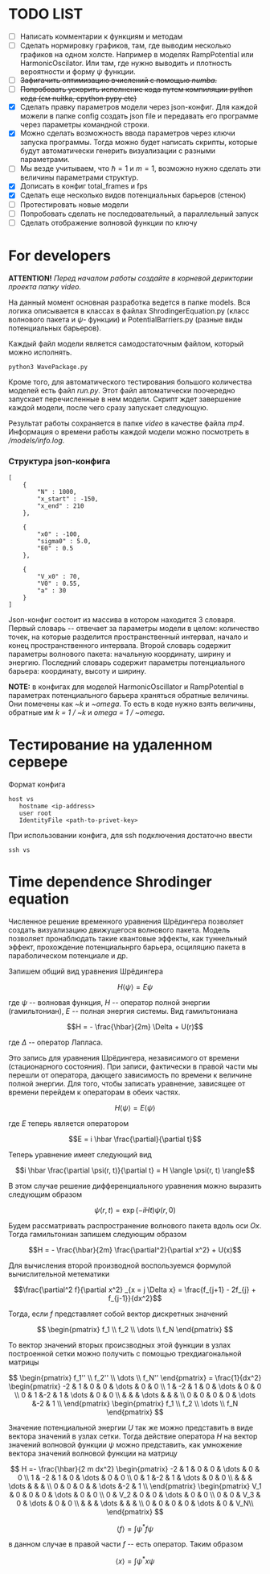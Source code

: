 # TODO LIST

- [ ] Написать комментарии к функциям и методам
- [ ] Сделать нормировку графиков, там, где выводим несколько графиков на одном холсте. Например в моделях RampPotential или HarmonicOscilator. Или там, где нужно выводить и плотность вероятности и форму $\psi$ функции.
- [ ] ~~Зафигачить оптимизацию вчислений с помощью _numba_.~~
- [ ] ~~Попробовать ускорить исполнение кода путем компиляции python кода (см nuitka, cpython pypy etc)~~
- [X] Сделать правку параметров модели через json-конфиг. Для каждой можели в папке config создать json file и передавать его программе через параметры командной строки.
- [X] Можно сделать возможность ввода параметров через ключи запуска программы. Тогда можно будет написать скрипты, которые будут автоматически генерить визуализации с разными параметрами.
- [ ] Мы везде учитываем, что $\hbar = 1$ и $m = 1$, возможно нужно сделать эти величины параметрами структур.
- [X] Дописать в конфиг total_frames и fps
- [X] Сделать еще несколько видов потенциальных барьеров (стенок)
- [ ] Протестировать новые модели
- [ ] Попробовать сделать не последовательный, а параллельный запуск
- [ ] Сделать отображение волновой функции по ключу

# For developers

__ATTENTION!__
_Перед началом работы создайте в корневой дериктории проекта папку video._

На данный момент основная разработка ведется в папке models. Вся логика описывается в классах
в файлах ShrodingerEquation.py (класс волнового пакета и $\psi$- функции) и PotentialBarriers.py
(разные виды потенциальных барьеров).

Каждый файл модели является самодостаточным файлом, который можно исполнять.
```
python3 WavePackage.py
```

Кроме того, для автоматического тестирования большого количества моделей есть файл _run.py_. Этот 
файл автоматически поочередно запускает перечисленные в нем модели. Скрипт ждет завершение каждой 
модели, после чего сразу запускает следующую.

Результат работы сохраняется в папке _video_ в качестве файла _mp4_. Информация о времени работы
каждой модели можно посмотреть в _/models/info.log_.

### Структура json-конфига

```
[
    {
        "N" : 1000,
        "x_start" : -150,
        "x_end" : 210
    },

    {
        "x0" : -100,
        "sigma0" : 5.0,
        "E0" : 0.5
    },

    {
        "V_x0" : 70,
        "V0" : 0.55,
        "a" : 30
    }
]
```
Json-конфиг состоит из массива в котором находится 3 словаря. Первый словарь -- отвечает за параметры модели в целом: 
количество точек, на которые разделится пространственный интервал, начало и конец пространственного интервала. Второй словарь
содержит параметры волнового пакета: начальную координату, ширину и энергию. Последний словарь содержит параметры 
потенциального барьера: координату, высоту и ширину.

__NOTE:__ в конфигах для моделей HarmonicOscillator и RampPotential в параметрах потенциального 
барьера храняться обратные величины. Они помечены как _~k_ и _~omega_. То есть в коде нужно взять 
величины, обратные им _k = 1 / ~k_ и _omega = 1 / ~omega_.

# Тестирование на удаленном сервере

Формат конфига
```
host vs
   hostname <ip-address>
   user root
   IdentityFile <path-to-privet-key>
```

При использовании конфига, для ssh подключения достаточно ввести
```
ssh vs
```

# Time dependence Shrodinger equation

Численное решение временного уравнения Шрёдингера позволяет создать визуализацию движущегося 
волнового пакета. Модель позволяет пронаблюдать такие квантовые эффекты, как туннельный эффект,
прохождение потенциальнрго барьера, осциляцию пакета в параболическом потенциале и др.

Запишем общий вид уравнения Шрёдингера

$$H \langle \psi \rangle = E \psi$$

где $\psi$ -- волновая функция, $H$ -- оператор полной энергии (гамильтониан), $E$ -- полная энергия 
системы. Вид гамильтониана

$$H = - \frac{\hbar}{2m} \Delta + U(r)$$

где $\Delta$ -- оператор Лапласа.

Это запись для уравнения Шрёдингера, независимого от времени (стационарного состояния). При записи, 
фактически в правой части мы перешли от оператора, дающего зависимость по времени к величине полной 
энергии. Для того, чтобы записать уравнение, зависящее от времени перейдем к операторам в обеих частях.

$$H \langle \psi \rangle = E  \langle \psi \rangle$$

где $E$ теперь является оператором

$$E = i \hbar \frac{\partial}{\partial t}$$

Теперь уравнение имеет следующий вид

$$i \hbar \frac{\partial \psi(r, t)}{\partial t} = H \langle \psi(r, t) \rangle$$

В этом случае решение дифференциального уравнения можно выразить следующим образом

$$\psi(r, t) = \exp(-i H t) \psi(r, 0)$$

Будем рассматривать распространение волнового пакета вдоль оси $Ox$. Тогда гамильтониан запишем следующим 
образом

$$H = - \frac{\hbar}{2m} \frac{\partial^2}{\partial x^2} + U(x)$$

Для вычисления второй производной воспользуемся формулой вычислительной метематики

$$\frac{\partial^2 f}{\partial x^2} _{x = j \Delta x} = \frac{f_{j+1} - 2f_{j} + f_{j-1}}{dx^2}$$

Тогда, если $f$ представляет собой вектор дискретных значений

$$
\begin{pmatrix}
f_1 \\
f_2 \\
\dots \\
f_N
\end{pmatrix}
$$

То вектор значений вторых происзводных этой функции в узлах построенной сетки можно получить с помощью
трехдиагональной матрицы

$$
\begin{pmatrix}
f_1'' \\
f_2'' \\
\dots \\
f_N''
\end{pmatrix}
= \frac{1}{dx^2}
\begin{pmatrix}
-2 &  1 & 0 & 0     & \dots & 0 & 0 \\
1  & -2 & 1 & 0     & \dots & 0 & 0 \\
0  & 1  &-2 & 1     & \dots & 0 & 0 \\
   &    &   & \dots &       &   &   \\
0  & 0  & 0 & 0     & \dots &-2 & 1 \\
\end{pmatrix}
\begin{pmatrix}
f_1 \\
f_2 \\
\dots \\
f_N
\end{pmatrix}
$$

Значение потенциальной энергии $U$ так же можно представить в виде вектора значений в узлах сетки. Тогда
действие оператора $H$ на вектор значений волновой функции $\psi$ можно представить, как умножение вектора 
значений волновой функции на матрицу

$$
H =- \frac{\hbar}{2 m dx^2}
\begin{pmatrix}
-2 &  1 & 0 & 0     & \dots & 0 & 0 \\
1  & -2 & 1 & 0     & \dots & 0 & 0 \\
0  & 1  &-2 & 1     & \dots & 0 & 0 \\
   &    &   & \dots &       &   &   \\
0  & 0  & 0 &       & \dots &-2 & 1 \\
\end{pmatrix}
\begin{pmatrix}
V_1 &  0  & 0   & 0     & \dots & 0 & 0 \\
0   & V_2 & 0   & 0     & \dots & 0 & 0 \\
0   & 0   & V_3 & 0     & \dots & 0 & 0 \\
    &     &     & \dots &       &   &   \\
0   & 0   & 0   & 0     & \dots & 0 & V_N\\
\end{pmatrix}
$$

$$\langle f \rangle = \int \psi^* f \psi $$

в данном случае в правой части $f$ -- есть оператор. Таким образом

$$\langle x \rangle = \int \psi^* x \psi $$
